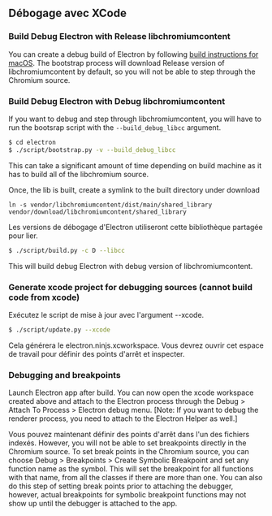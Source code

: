 ## Débogage avec XCode

### Build Debug Electron with Release libchromiumcontent

You can create a debug build of Electron by following [build instructions for macOS](build-instructions-osx.md). The bootstrap process will download Release version of libchromiumcontent by default, so you will not be able to step through the Chromium source.

### Build Debug Electron with Debug libchromiumcontent

If you want to debug and step through libchromiumcontent, you will have to run the bootsrap script with the `--build_debug_libcc` argument.

```sh
$ cd electron
$ ./script/bootstrap.py -v --build_debug_libcc
```

This can take a significant amount of time depending on build machine as it has to build all of the libchromium source.

Once, the lib is built, create a symlink to the built directory under download

`ln -s vendor/libchromiumcontent/dist/main/shared_library vendor/download/libchromiumcontent/shared_library`

Les versions de débogage d'Electron utiliseront cette bibliothèque partagée pour lier.

```sh
$ ./script/build.py -c D --libcc
```

This will build debug Electron with debug version of libchromiumcontent.

### Generate xcode project for debugging sources (cannot build code from xcode)

Exécutez le script de mise à jour avec l'argument --xcode.

```sh
$ ./script/update.py --xcode
```

Cela générera le electron.ninjs.xcworkspace. Vous devrez ouvrir cet espace de travail pour définir des points d'arrêt et inspecter.

### Debugging and breakpoints

Launch Electron app after build. You can now open the xcode workspace created above and attach to the Electron process through the Debug > Attach To Process > Electron debug menu. [Note: If you want to debug the renderer process, you need to attach to the Electron Helper as well.]

Vous pouvez maintenant définir des points d'arrêt dans l'un des fichiers indexés. However, you will not be able to set breakpoints directly in the Chromium source. To set break points in the Chromium source, you can choose Debug > Breakpoints > Create Symbolic Breakpoint and set any function name as the symbol. This will set the breakpoint for all functions with that name, from all the classes if there are more than one. You can also do this step of setting break points prior to attaching the debugger, however, actual breakpoints for symbolic breakpoint functions may not show up until the debugger is attached to the app.